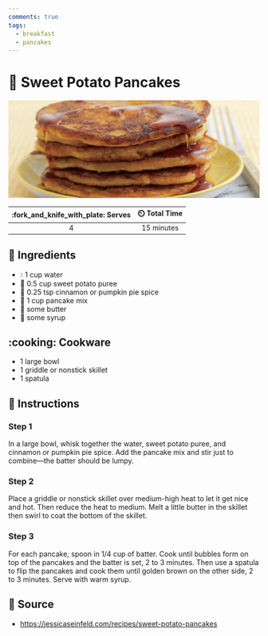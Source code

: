 ```yaml
---
comments: true
tags:
  - breakfast
  - pancakes
---
```

# :pancakes: Sweet Potato Pancakes

![Sweet Potato Pancakes](../assets/images/sweet-potato-pancakes.png)

| :fork_and_knife_with_plate: Serves | :timer_clock: Total Time |
|:----------------------------------:|:-----------------------: |
| 4 | 15 minutes |

## :salt: Ingredients

- :droplet: 1 cup water
- :sweet_potato: 0.5 cup sweet potato puree
- :custard: 0.25 tsp cinnamon or pumpkin pie spice
- :pancakes: 1 cup pancake mix
- :butter: some butter
- :maple_leaf: some syrup

## :cooking: Cookware

- 1 large bowl
- 1 griddle or nonstick skillet
- 1 spatula

## :pencil: Instructions

### Step 1

In a large bowl, whisk together the water, sweet potato puree, and cinnamon or pumpkin pie spice. Add the pancake mix
and stir just to combine—the batter should be lumpy.

### Step 2

Place a griddle or nonstick skillet over medium-high heat to let it get nice and hot. Then reduce the heat to medium.
Melt a little butter in the skillet then swirl to coat the bottom of the skillet.

### Step 3

For each pancake, spoon in 1/4 cup of batter. Cook until bubbles form on top of the pancakes and the batter is set, 2 to
3 minutes. Then use a spatula to flip the pancakes and cook them until golden brown on the other side, 2 to 3 minutes.
Serve with warm syrup.

## :link: Source

- <https://jessicaseinfeld.com/recipes/sweet-potato-pancakes>
